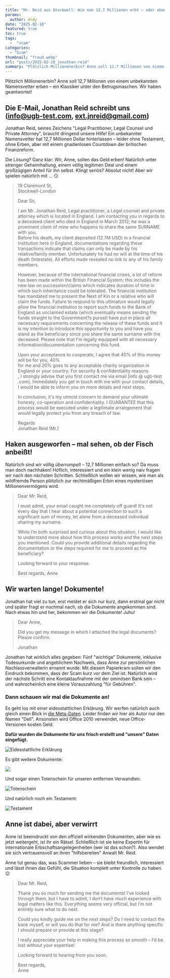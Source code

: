 ```yaml
---
title: "Mr. Reid aus Stockwell: Wie man 12,7 Millionen erbt – oder eben nicht"
params:
  author: Andy
date: "2025-02-10"
featured: true
toc: true
tags:
  -  "scam"
categories:
  - "Scam"
thumbnail: "fraud.webp"
url: "posts/2025-02-10_jonathan-reid"
summary: "Plötzlich Millionenerbin? Anne soll 12,7 Millionen von einem unbekannten Namensvetter erben – ein Klassiker unter den Betrugsmaschen. Wir haben geantwortet!"
---
```


Plötzlich Millionenerbin? Anne soll 12,7 Millionen von einem unbekannten Namensvetter erben – ein Klassiker unter den Betrugsmaschen. Wir haben geantwortet!

## Die E-Mail, Jonathan Reid schreibt uns (info@ugb-test.com, ext.jnreid@gmail.com)

Jonathan Reid, seines Zeichens "Legal Practitioner, Legal Counsel und Private Attorney", braucht dringend unsere Hilfe! Ein unbekannter Namensvetter hat 12,7 Millionen Dollar hinterlassen – leider ohne Testament, ohne Erben, aber mit einem gnadenlosen Countdown der britischen Finanzreform. 

Die Lösung? Ganz klar: Wir, Anne, sollen das Geld erben! Natürlich unter strenger Geheimhaltung, einem völlig legitimen Deal und einem großzügigen Anteil für ihn selbst. Klingt seriös? Absolut nicht! Aber wir spielen natürlich mit … 😏

> 19 Claremont St,  
> Stockwell-London  
>    
> Dear Sir,  
>    
> I am Mr. Jonathan Reid, Legal practitioner, a Legal counsel and private attorney which is located in England. I am contacting you in regards to a deceased client who died in England in March 2012; he was a prominent client of mine who happens to share the same SURNAME with you.  
> Before his death, my client deposited (12.7M USD) in a financial institution here in England, documentations regarding these transactions indicate that claims can only be made by his relative/family member. Unfortunately he had no will at the time of his death (Intestate). All efforts made revealed no link to any of his family members.  
>    
> However, because of the international financial crises, a lot of reform has been made within the British Financial System; this includes the new law on succession/claims which indicates duration of time in which such inheritance could be tolerated. The financial institution has mandated me to present the Next of Kin or a relative who will claim the funds. Failure to respond to this ultimatum would legally allow the financial institution to report such funds to the Bank of England as unclaimed estate (which eventually means sending the funds straight to the Government?s purse)I have put in place all necessary requirements concerning the release of these funds and It is my intention to introduce this opportunity to you and have you stand as the beneficiary since you share the same surname with the deceased. Please note that I'm legally equipped with all necessary information/documentation concerning this fund.  
>    
> Upon your acceptance to cooperate, I agree that 40% of this money will be for you, 40%  
> for me and 20% goes to any acceptable charity organization in England or your country. For security & confidentiality reasons  
> , I strongly advise that you first contact me via email [info @ ugb-test .com]. Immediately you get in touch with me with your contact details, I would be able to inform you on more details and next steps.  
>    
> In conclusion, it's my utmost concern to demand your ultimate honesty, co-operation and confidentiality. I GUARANTEE that this process would be executed under a legitimate arrangement that would legally protect you from any breach of law.  
>    
> Regards  
> Jonathan Reid (Mr.)  

## Haken ausgeworfen – mal sehen, ob der Fisch anbeißt!

Natürlich sind wir völlig *überrumpelt* – 12,7 Millionen einfach so? Da muss man doch nachhaken! Höflich, interessiert und ein klein wenig naiv fragen wir nach den nächsten Schritten. Schließlich wollen wir wissen, wie man als wildfremde Person plötzlich zur rechtmäßigen Erbin eines mysteriösen Millionenvermögens wird.

> Dear Mr. Reid,  
>   
> I must admit, your email caught me completely off guard! It's not every day that I hear about a potential connection to such a significant sum of money, let alone from a deceased individual sharing my surname.  
>   
> While I’m both surprised and curious about this situation, I would like to understand more about how this process works and the next steps you mentioned. Could you provide additional details regarding the documentation or the steps required for me to proceed as the beneficiary?  
>   
> Looking forward to your response.  
>   
> Best regards, Anne  

## Wir warten lange! Dokumente!

Jonathan hat viel zu tun, erst meldet er sich nur kurz, dann erstmal gar nicht und später fragt er nochmal nach, ob die Dokumente angekommen sind. Nach etwas hin und her, bekommen wir die Dokumente! Juhu!

> Dear Anne,  
>   
> Did you get my message in which I attached the legal documents? Please confirm.  
>   
> Jonathan  


Jonathan hat wirklich alles gegeben: Fünf "wichtige" Dokumente, inklusive Todesurkunde und angeblichem Nachweis, dass Anne zur persönlichen Nachlassverwalterin ernannt wurde. Mit diesem Papierkram sollen wir den Eindruck bekommen, dass der Scam kurz vor dem Ziel ist. Natürlich wird der nächste Schritt eine Kontaktaufnahme mit der ominösen Bank sein – und wahrscheinlich eine kleine Vorauszahlung "für Gebühren".

### Dann schauen wir mal die Dokumente an!

Es geht los mit einer eidesstattlichen Erklärung. Wir werfen natürlich auch gleich einen Blick in [die Meta-Daten](https://ekiwi-blog.de/67747/microsoft-word-meta-daten-auf-datei-entfernen/). Leider finden wir hier als Autor nur den Namen "Dell". Ansonsten wird Office 2010 verwendet, neue Office-Versionen kosten Geld. 

**Dafür wurden die Dokumente für uns frisch erstellt und "unsere" Daten eingefügt.**

![Eidesstattliche Erklärung](/posts/2025-02-10_jonathan-reid/document_1.webp)

Es gibt weitere Dokumente:

![](/posts/2025-02-10_jonathan-reid/document_2.webp)

Und sogar einen Totenschein für unseren entfernen Verwandten.

![Totenschein](/posts/2025-02-10_jonathan-reid/document_3.webp)

Und natürlich noch ein Testament:

![Testament](/posts/2025-02-10_jonathan-reid/document_4.webp)

## Anne ist dabei, aber verwirrt

Anne ist beeindruckt von den offiziell wirkenden Dokumenten, aber wie es jetzt weitergeht, ist ihr ein Rätsel. Schließlich ist sie keine Expertin für internationale Erbschaftsangelegenheiten (wer ist das schon?). Also wendet sie sich vertrauensvoll an ihren "hilfsbereiten" Anwalt Mr. Reid.

Anne tut genau das, was Scammer lieben – sie bleibt freundlich, interessiert und lässt ihnen das Gefühl, die Situation komplett unter Kontrolle zu haben. 😉

> Dear Mr. Reid,  
>   
> Thank you so much for sending me the documents! I’ve looked through them, but I have to admit, I don’t have much experience with legal matters like this. Everything seems very official, but I’m not entirely sure what to do next.  
>   
> Could you kindly guide me on the next steps? Do I need to contact the bank myself, or will you do that for me? And is there anything specific I should prepare or provide at this stage?  
>   
> I really appreciate your help in making this process so smooth – I’d be lost without your expertise!  
>   
> Looking forward to hearing from you soon.  
>   
> Best regards,  
> Anne  
